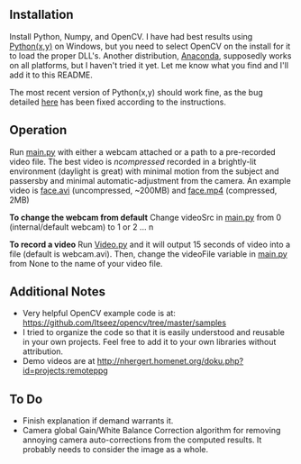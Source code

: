 Installation
------------
Install Python, Numpy, and OpenCV. I have had best results using [Python(x,y)](http://code.google.com/p/pythonxy/) on Windows, but you need to select OpenCV on the install for it to load the proper DLL's. Another distribution, [Anaconda](https://store.continuum.io/cshop/anaconda/), supposedly works on all platforms, but I haven't tried it yet. Let me know what you find and I'll add it to this README.

The most recent version of Python(x,y) should work fine, as the bug detailed [here](https://code.google.com/p/pythonxy/issues/detail?id=727) has been fixed according to the instructions. 

Operation
---------
Run [main.py](https://github.com/nolanhergert/remote-pulse/blob/master/main.py) with either a webcam attached or a path to a pre-recorded video file. The best video is *ncompressed* recorded in a brightly-lit environment (daylight is great) with minimal motion from the subject and passersby and minimal automatic-adjustment from the camera. An example video is [face.avi](https://www.dropbox.com/s/p0cfc0kjo7n2tth/face.avi) (uncompressed, ~200MB) and [face.mp4](https://www.dropbox.com/s/d2ph5n7jjoaulig/face.mp4) (compressed, 2MB)

**To change the webcam from default**
Change videoSrc in [main.py](https://github.com/nolanhergert/remote-pulse/blob/master/main.py) from 0 (internal/default webcam) to 1 or 2 ... n

**To record a video**
Run [Video.py](https://github.com/nolanhergert/remote-pulse/blob/master/Video.py) and it will output 15 seconds of video into a file (default is webcam.avi). Then, change the videoFile variable in [main.py](https://github.com/nolanhergert/remote-pulse/blob/master/main.py) from None to the name of your video file.

Additional Notes
----------------
* Very helpful OpenCV example code is at: https://github.com/Itseez/opencv/tree/master/samples
* I tried to organize the code so that it is easily understood and reusable in your own projects. Feel free to add it to your own libraries without attribution.
* Demo videos are at http://nhergert.homenet.org/doku.php?id=projects:remoteppg

To Do
-----
* Finish explanation if demand warrants it.
* Camera global Gain/White Balance Correction algorithm for removing annoying camera auto-corrections from the computed results. It probably needs to consider the image as a whole.
